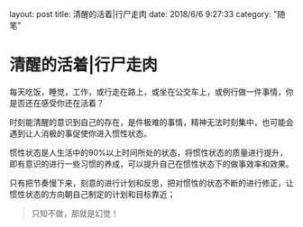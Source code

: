 layout: post
title:  清醒的活着|行尸走肉
date:   2018/6/6 9:27:33 
category: "随笔"

# 清醒的活着|行尸走肉

每天吃饭，睡觉，工作，或行走在路上，或坐在公交车上，或例行做一件事情，你是否还在感受你还在活着？

时刻能清醒的意识到自己的存在，是件极难的事情，精神无法时刻集中，也可能会遇到让人消极的事促使你进入惯性状态。

惯性状态是人生活中的90%以上时间所处的状态，将惯性状态的质量进行提升，即有意识的进行一些习惯的养成，可以提升自己在惯性状态下的做事效率和效果。

只有把节奏慢下来，刻意的进行计划和反思，把对惯性的状态不断的进行修正，让惯性状态的方向朝自己制定的计划和目标靠近；



> 只知不做，那就是幻觉！

